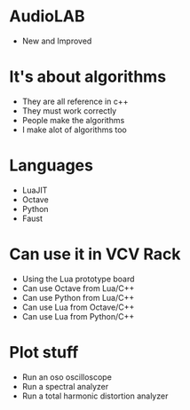 # AudioLAB
* New and Improved

# It's about algorithms
* They are all reference in c++
* They must work correctly
* People make the algorithms
* I make alot of algorithms too

# Languages
* LuaJIT
* Octave
* Python
* Faust

# Can use it in VCV Rack
* Using the Lua prototype board
* Can use Octave from Lua/C++
* Can use Python from Lua/C++
* Can use Lua from Octave/C++
* Can use Lua from Python/C++

# Plot stuff
* Run an oso oscilloscope
* Run a spectral analyzer
* Run a total harmonic distortion analyzer
